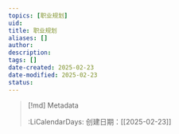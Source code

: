 ```yaml
---
topics: [职业规划]
uid: 
title: 职业规划
aliases: []
author: 
description: 
tags: []
date-created: 2025-02-23
date-modified: 2025-02-23
status: 
---
```


> [!md] Metadata
>
>
> :LiCalendarDays: 创建日期：[[2025-02-23]]
